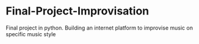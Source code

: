 # Final-Project-Improvisation
Final project in python. Building an internet platform to improvise music on specific music style
